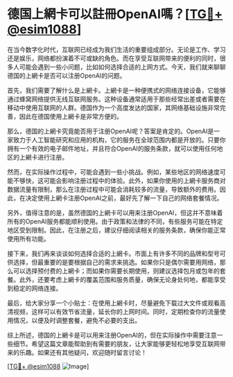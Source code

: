 # 德国上網卡可以註冊OpenAI嗎？[[TG💪+ @esim1088](https://t.me/s/esim1088)]

在当今数字化时代，互联网已经成为我们生活的重要组成部分。无论是工作、学习还是娱乐，网络都扮演着不可或缺的角色。而在享受互联网带来的便利的同时，很多人可能会遇到一些小问题，比如如何选择合适的上网方式。今天，我们就来聊聊德国的上網卡是否可以注册OpenAI的问题。

首先，我们需要了解什么是上網卡。上網卡是一种便携式的网络连接设备，它能够通过蜂窝网络提供无线互联网服务。这种设备通常适用于那些经常出差或者需要在移动中使用互联网的人群。德国作为一个高度发达的国家，其网络基础设施非常完善，因此在德国使用上網卡是非常方便的。

那么，德国的上網卡究竟能否用于注册OpenAI呢？答案是肯定的。OpenAI是一家致力于人工智能研究和应用的机构，它的服务在全球范围内都是开放的。只要你拥有一个有效的电子邮件地址，并且符合OpenAI的服务条款，就可以使用任何地区的上網卡进行注册。

然而，在实际操作过程中，可能会遇到一些小挑战。例如，某些地区的网络速度可能不够快，这可能会影响注册过程中的体验。此外，如果你使用的上網卡服务商对数据流量有限制，那么在注册过程中可能会消耗较多的流量，导致额外的费用。因此，在决定使用上網卡注册OpenAI之前，最好先了解一下自己的网络套餐情况。

另外，值得注意的是，虽然德国的上網卡可以用来注册OpenAI，但这并不意味着所有的OpenAI服务都能顺利使用。由于政策和法律的不同，有些服务可能在特定地区受到限制。因此，在注册之后，建议仔细阅读相关的服务条款，确保你能正常使用所有功能。

接下来，我们再来谈谈如何选择合适的上網卡。市面上有许多不同的品牌和型号可供选择，但最重要的是要根据自己的需求来挑选。如果你只是偶尔需要用网络，那么可以选择预付费的上網卡；而如果你需要长期使用，则建议选择包月或包年的套餐。此外，还要考虑上網卡的覆盖范围和服务质量，确保无论身处何地，都能享受到稳定的网络连接。

最后，给大家分享一个小贴士：在使用上網卡时，尽量避免下载过大文件或观看高清视频，这样可以有效节省流量，延长你的上网时间。同时，定期检查你的流量使用情况，以便及时调整套餐，避免不必要的支出。

综上所述，德国的上網卡是可以用来注册OpenAI的，但在实际操作中需要注意一些细节。希望这篇文章能帮助到有需要的朋友，让大家能够更轻松地享受互联网带来的乐趣。如果还有其他疑问，欢迎随时留言讨论！

[[TG💪+ @esim1088](https://t.me/s/esim1088) ![Image](https://i.postimg.cc/4NQfJmqS/Snipaste-2025-05-13-00-14-12.png)]